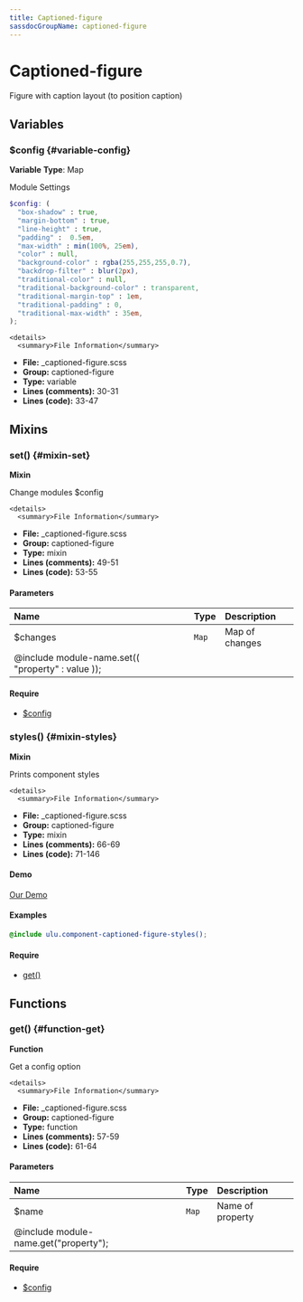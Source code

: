 ```yaml
---
title: Captioned-figure
sassdocGroupName: captioned-figure
---
```



# Captioned-figure

Figure with caption layout (to position caption)



## Variables




<div class="sassdoc-item-header">

###  $config {#variable-config}

  <div class="sassdoc-item-header__labels">
    <span class="tag tag--primary"><strong>Variable</strong></span> <span class="tag"><strong>Type</strong>: Map</span>
  </div>

</div>

  

Module Settings
    
    

``` scss
$config: (
  "box-shadow" : true,
  "margin-bottom" : true,
  "line-height" : true,
  "padding" :  0.5em,
  "max-width" : min(100%, 25em),
  "color" : null,
  "background-color" : rgba(255,255,255,0.7),
  "backdrop-filter" : blur(2px),
  "traditional-color" : null,
  "traditional-background-color" : transparent,
  "traditional-margin-top" : 1em,
  "traditional-padding" : 0,
  "traditional-max-width" : 35em,
);
```
  

    <details>
      <summary>File Information</summary>
- **File:** _captioned-figure.scss
- **Group:** captioned-figure
- **Type:** variable
- **Lines (comments):** 30-31
- **Lines (code):** 33-47
    </details>
    
  

## Mixins




<div class="sassdoc-item-header">

###  set() {#mixin-set}

  <div class="sassdoc-item-header__labels">
    <span class="tag tag--primary"><strong>Mixin</strong></span>
  </div>

</div>

  

Change modules $config
    
    

    <details>
      <summary>File Information</summary>
- **File:** _captioned-figure.scss
- **Group:** captioned-figure
- **Type:** mixin
- **Lines (comments):** 49-51
- **Lines (code):** 53-55
    </details>
    

#### Parameters


|Name|Type|Description|
|:--|:--|:--|
|$changes|`Map`|Map of changes
  @include module-name.set(( "property" : value ));|

    

#### Require

- [$config](/sass/components/accordion/#variable-config)
  


<div class="sassdoc-item-header">

###  styles() {#mixin-styles}

  <div class="sassdoc-item-header__labels">
    <span class="tag tag--primary"><strong>Mixin</strong></span>
  </div>

</div>

  

Prints component styles
    
    

    <details>
      <summary>File Information</summary>
- **File:** _captioned-figure.scss
- **Group:** captioned-figure
- **Type:** mixin
- **Lines (comments):** 66-69
- **Lines (code):** 71-146
    </details>
    


<div class="callout callout--demo crop-margins">

#### Demo



<a class="button" href="/demos/Check out our demo [accordion]">Our Demo</a>

</div>



#### Examples

      


``` scss
@include ulu.component-captioned-figure-styles();
```
  

      

#### Require

- [get()](/sass/components/accordion/#function-get)
  
  

## Functions




<div class="sassdoc-item-header">

###  get() {#function-get}

  <div class="sassdoc-item-header__labels">
    <span class="tag tag--primary"><strong>Function</strong></span>
  </div>

</div>

  

Get a config option
    
    

    <details>
      <summary>File Information</summary>
- **File:** _captioned-figure.scss
- **Group:** captioned-figure
- **Type:** function
- **Lines (comments):** 57-59
- **Lines (code):** 61-64
    </details>
    

#### Parameters


|Name|Type|Description|
|:--|:--|:--|
|$name|`Map`|Name of property
  @include module-name.get("property");|

    

#### Require

- [$config](/sass/components/accordion/#variable-config)
  
  
  